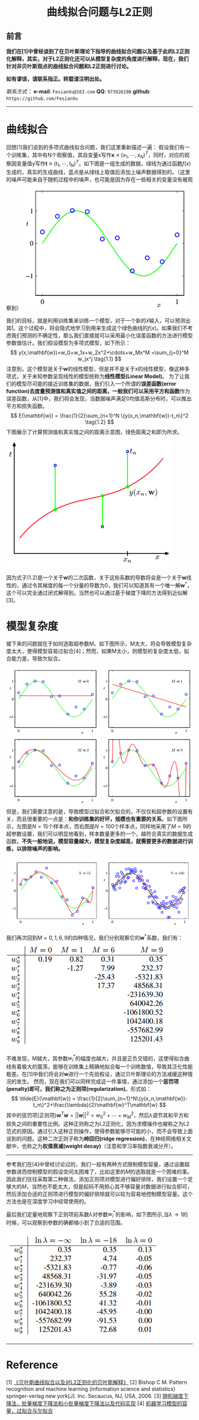 <h1 align = "center">曲线拟合问题与L2正则</h1>

## 前言

**我们在[1]中曾经谈到了在贝叶斯理论下指导的曲线拟合问题以及基于此的L2正则化解释，其实，对于L2正则化还可以从模型复杂度的角度进行解释，现在，我们针对非贝叶斯观点的曲线拟合问题和L2正则进行讨论。**

**如有谬误，请联系指正。转载请注明出处。**

*联系方式：*
**e-mail**: `FesianXu@163.com`
**QQ**: `973926198`
**github**: `https://github.com/FesianXu`

*******************************************************

# 曲线拟合
回想[1]我们谈到的多项式曲线拟合问题，我们这里重新描述一遍：
假设我们有一个训练集，其中有N个观察值，其自变量x写作$\mathbf{x} \equiv (x_1,\cdots,x_N)^T$，同时，对应的观察因变量值y写作$\mathbf{t} \equiv (t_1,\cdots,t_N)^T$。如下图是一组生成的数据，绿线为通过函数$f(x)$生成的，真实的生成曲线，蓝点是从绿线上取值后添加上噪声数据得到的。（这里的噪声可能来自于随机过程中的噪声，也可能是因为存在一些相关的变量没有被观察到）
![curve_g][curve_g]

我们的目标，就是利用训练集来训练一个模型，对于一个新的$\hat{x}$输入，可以预测出其$\hat{t}$。这个过程中，将会隐式地学习到用来生成这个绿色曲线的$f(x)$。如果我们不考虑我们预测的不确定性，那么我们直接就可以采用最小化误差函数的方法进行模型参数值估计。我们假设模型为多项式模型，如下所示：
$$
y(x,\mathbf{w})=w_0+w_1x+w_2x^2+\cdots+w_Mx^M =\sum_{j=0}^M w_jx^j
\tag{1.1}
$$
注意到，这个模型是关于$\mathbf{w}$的线性模型，但是并不是关于$x$的线性模型，像这种多项式，关于未知参数呈现线性的模型统称为**线性模型(Linear Model)**。
为了让我们的模型尽可能的接近训练集的数据，我们引入一个所谓的**误差函数(error function)**去度量预测值和真实值之间的距离，一般我们可以采用**平方和函数**作为误差函数，从[1]中，我们将会发现，当数据噪声满足0均值高斯分布时，可以推出平方和损失函数。
$$
E(\mathbf{w}) = \frac{1}{2}\sum_{n=1}^N \{y(x_n,\mathbf{w})-t_n\}^2
\tag{1.2}
$$
下图展示了计算预测值和真实值之间的距离示意图，绿色距离之和即为所求。
![error][error]

因为式子(1.2)是一个关于$\mathbf{w}$的二次函数，关于这些系数的导数将会是一个关于$\mathbf{w}$线性的，通过令其梯度的每一个分量的导数为0，我们可以知道其有一个唯一解$\mathbf{w}^*$，这个可以完全通过闭式解得到。当然也可以通过基于梯度下降的方法得到近似解[3]。

# 模型复杂度
接下来的问题就在于如何选取超参数$M$。如下图所示，M太大，将会导致模型复杂度太大，使得模型容易过拟合[4]；然而，如果M太小，则模型的复杂度太低，拟合能力差，导致欠拟合。

![polyM][polyM]
但是，我们需要注意的是，导致模型过拟合和欠拟合的，不仅仅和超参数的设置有关，而且很重要的一点是：**和你训练集的好坏，规模也有重要的关系**。如下图所示，左图是$N=15$个样本点，而右图是$N=100$个样本点，同样地采用了$M=9$的超参数设置，我们可以明显地看到，样本数量更多的一个，越符合真实的数据生成函数。**不失一般地说，模型容量越大，模型复杂度越高，就需要更多的数据进行训练，以排除噪声的影响。**

![dataset_relevant][dataset_relevant]

我们再次回到$M=0,1,6,9$的四种情况，我们分别观察它的$\mathbf{w}^*$系数，我们有：
![params][params]

不难发现，M越大，其参数$w_i^*$的幅度也越大，并且是正负交错的，这使得拟合曲线有着极大的震荡，能够在训练集上精确地拟合每一个训练数值，导致其泛化性能极差。在[1]中我们将会对$\mathbf{w}$进行一个先验假设，通过贝叶斯理论的方法减缓这种情况的发生。
然而，现在我们可以同样完成这一件事情，通过添加一个**惩罚项(penalty)**即可，我们称之为**正则项(regularization)**。形式如：
$$
\tilde{E}(\mathbf{w}) = \frac{1}{2}\sum_{n=1}^N\{y(x_n,\mathbf{w})-t_n\}^2+\frac{\lambda}{2}\mathbf{w}^T\mathbf{w}
$$
其中的惩罚项(正则项)$\mathbf{w}^T\mathbf{w}=||\mathbf{w}||^2=w_0^2+\cdots+w_M^2$，然后$\lambda$调节其和平方和损失之间的重要性比例。这种正则称之为L2正则化，因为求模操作也被称之为L2范式的原因。通过引入这种正则操作，使得参数能够尽可能的小，而不会导致上面谈到的问题。这种二次正则子称为**岭回归(ridge regression)**，在神经网络相关文献中，也称之为**权值衰减(weight decay)**（注意和学习率指数衰减分开）。

----

参考我们在[4]中曾经讨论过的，我们一般有两种方式限制模型容量，通过设置超参数进而控制模型的假设空间太困难了，比如这里的$M$的选取就是一个困难的事。因此我们往往采取第二种做法，添加正则项对模型进行偏好排除，我们设置一个足够大的$M$，当然也不能太大，但是起码不用担心其不够容量对数据进行拟合即可，然后添加合适的正则项进行模型的偏好排除就可以较为容易地控制模型容量。这个方法也是在深度学习中经常使用的。

最后我们定量地观察下正则项前系数$\lambda$对参数$w_i^*$的影响，如下图所示,当$\lambda \rightarrow 1$的时候，可以观察到参数的确都缩小到了合适的范围。

![lambda][lambda]

****

# Reference
[1] [《贝叶斯曲线拟合以及对L2正则化的贝叶斯解释》](https://blog.csdn.net/LoseInVain/article/details/82822631)
[2] Bishop C M. Pattern recognition and machine learning (information science and statistics) springer-verlag new york[J]. Inc. Secaucus, NJ, USA, 2006.
[3] [随机梯度下降法，批量梯度下降法和小批量梯度下降法以及代码实现](https://blog.csdn.net/LoseInVain/article/details/78243051)
[4] [机器学习模型的容量，过拟合与欠拟合](https://blog.csdn.net/LoseInVain/article/details/78108990)



[curve_g]: ./imgs/curve_g.png
[error]: ./imgs/error.png
[polyM]: ./imgs/polyM.png
[dataset_relevant]: ./imgs/dataset_relevant.png
[params]: ./imgs/params.png
[lambda]: ./imgs/lambda.png
